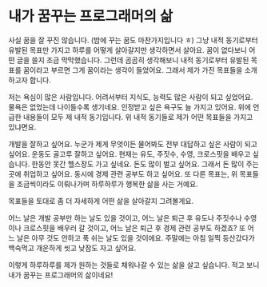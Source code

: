 # 내가 꿈꾸는 프로그래머의 삶

사실 꿈을 잘 꾸진 않습니다. (밤에 꾸는 꿈도 마찬가지입니다 ㅎ)
그냥 내적 동기로부터 유발된 목표만 가지고 하루를 어떻게 살아갈지만 생각하면서 살아요.
꿈이 없다보니 어떤 글을 쓸지 조금 막막했습니다.
그런데 곰곰히 생각해보니 내적 동기로부터 유발된 목표를 꿈이라고 부르면 그게 꿈이라는 생각이 들었어요.
그래서 제가 가진 목표들을 소개하고자 합니다.

저는 욕심이 많은 사람입니다.
어려서부터 지식도, 능력도 많은 사람이 되고 싶었어요. 물욕은 없었는데 나이들수록 생기네요. 인정받고 싶은 욕구도 늘 가지고 있어요.
위에 언급한 내용들이 모두 제 내적 동기입니다.
위 내적 동기들로 제가 어떤 목표들을 가지고 있냐면요.

개발을 잘하고 싶어요. 누군가 제게 무엇이든 물어봐도 전부 대답하고 싶은 사람이 되고 싶어요.
운동도 골고루 잘하고 싶어요. 현재는 유도, 주짓수, 수영, 크로스핏을 배우고 싶습니다. 한동안 못간 헬스장도 가고 싶네요.
돈도 많이 벌고 싶어요. 그래서 돈 많이 주는 곳에 취업하고 싶어요. 동시에 경제 관련 공부도 하고 싶어요.
또 다른 목표는, 위 목표들을 조금씩이라도 이뤄나가며 하루하루가 행복한 삶을 사는 거예요.

목표들을 토대로 좀 더 자세하게 어떤 삶을 살아갈지 그려볼게요.

어느 날은 개발 공부만 하는 날도 있을 것이고,
어느 날은 퇴근 후 유도나 주짓수나 수영이나 크로스핏을 배우러 갈 것이고,
어느 날은 퇴근 후 경제 관련 공부도 하겠죠?
또 어느 날은 아무 것도 안하고 푹 쉬는 날도 있을 것이에요.
주말에는 아침 일찍 등산갔다가 백숙먹고 개운하게 씻고 낮잠도 자고 싶어요.

이렇게 하루하루를 제가 원하는 것들로 채워나갈 수 있는 삶을 살고 싶습니다.
적고 보니 내가 꿈꾸는 프로그래머의 삶이네요!
